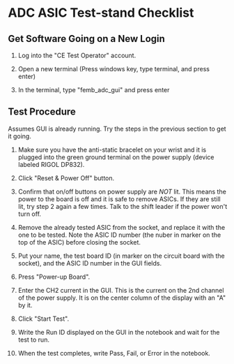 ADC ASIC Test-stand Checklist
=============================

Get Software Going on a New Login
---------------------------------

1) Log into the "CE Test Operator" account.

2) Open a new terminal (Press windows key, type terminal, and press enter)

3) In the terminal, type "femb_adc_gui" and press enter

Test Procedure
--------------

Assumes GUI is already running. Try the steps in the previous section to get it going.

1. Make sure you have the anti-static bracelet on your wrist and it is plugged into 
   the green ground terminal on the power supply (device labeled RIGOL DP832).

2. Click "Reset & Power Off" button.

3. Confirm that on/off buttons on power supply are *NOT* lit. This means the power 
   to the board is off and it is safe to remove ASICs. If they are still lit, try 
   step 2 again a few times. Talk to the shift leader if the power won't turn off.

4. Remove the already tested ASIC from the socket, and replace it with the one to 
   be tested. Note the ASIC ID number (the nuber in marker on the top of the ASIC)
   before closing the socket.

5. Put your name, the test board ID (in marker on the circuit board with the socket),
   and the ASIC ID number in the GUI fields.

6. Press "Power-up Board".

7. Enter the CH2 current in the GUI. This is the current on the 2nd channel of the
   power supply. It is on the center column of the display with an "A" by it.

8. Click "Start Test".

9. Write the Run ID displayed on the GUI in the notebook and wait for the test to run.

10. When the test completes, write Pass, Fail, or Error in the notebook.

